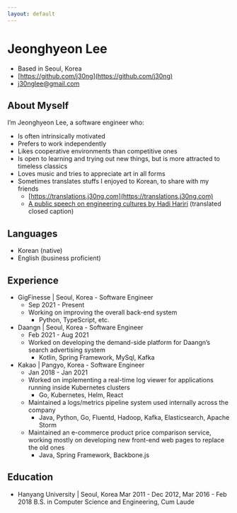 ```yaml
---
layout: default
---
```


# Jeonghyeon Lee
- Based in Seoul, Korea
- [https://github.com/j30ng](https://github.com/j30ng)
- [j30nglee@gmail.com](mailto:j30nglee@gmail.com)

## About Myself
I’m Jeonghyeon Lee, a software engineer who:
- Is often intrinsically motivated
- Prefers to work independently
- Likes cooperative environments than competitive ones
- Is open to learning and trying out new things, but is more attracted to timeless classics
- Loves music and tries to appreciate art in all forms
- Sometimes translates stuffs I enjoyed to Korean, to share with my friends
  - [https://translations.j30ng.com](https://translations.j30ng.com)
  - [A public speech on engineering cultures by Hadi Hariri](https://youtu.be/hDjzitFGuBA) (translated closed caption)

## Languages
- Korean (native)
- English (business proficient)

## Experience
- GigFinesse | Seoul, Korea - Software Engineer
  - Sep 2021 - Present
  - Working on improving the overall back-end system
    - Python, TypeScript, etc.
- Daangn | Seoul, Korea - Software Engineer
  - Feb 2021 - Aug 2021
  - Worked on developing the demand-side platform for Daangn’s search advertising system
    - Kotlin, Spring Framework, MySql, Kafka
- Kakao | Pangyo, Korea - Software Engineer
  - Jan 2018 - Jan 2021
  - Worked on implementing a real-time log viewer for applications running inside Kubernetes clusters
    - Go, Kubernetes, Helm, React
  - Maintained a logs/metrics pipeline system used internally across the company
    - Java, Python, Go, Fluentd, Hadoop, Kafka, Elasticsearch, Apache Storm
  - Maintained an e-commerce product price comparison service, working mostly on developing new front-end web pages to replace the old ones
    - Java, Spring Framework, Backbone.js

## Education
- Hanyang University | Seoul, Korea
Mar 2011 - Dec 2012, Mar 2016 - Feb 2018
B.S. in Computer Science and Engineering, Cum Laude

